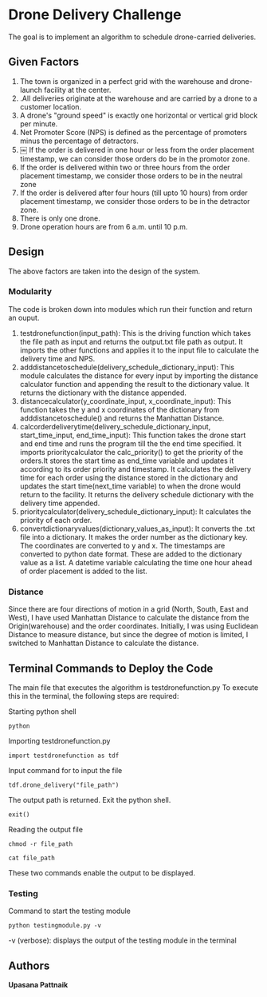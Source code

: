 # Drone Delivery Challenge

The goal is to implement an algorithm to schedule drone-carried deliveries. 

## Given Factors

1. The town is organized in a perfect grid with the warehouse and drone-launch facility at the center. 
2. .All deliveries originate at the warehouse and are carried by a drone to a customer location.
3.  A drone's "ground speed" is exactly one horizontal or vertical grid block per minute.
4.  Net Promoter Score (NPS) is defined as the percentage of promoters minus the percentage of detractors.
5. ￼ If the order is delivered in one hour or less from the order placement timestamp, we can consider those orders do be in the promotor zone.
6. If the order is delivered within two or three hours from the order placement timestamp, we consider those orders to be in the neutral zone
7. If the order is delivered after four hours (till upto 10 hours) from order placement timestamp, we consider those orders to be in the detractor zone.  
6. There is only one drone.
7. Drone operation hours are from 6 a.m. until 10 p.m.

## Design

The above factors are taken into the design of the system.

### Modularity

The code is broken down into modules which run their function and return an ouput. 
1. testdronefunction(input_path): This is the driving function which takes the file path as input and returns the output.txt file path as output. It imports the other functions and applies it to the input file to calculate the delivery time and NPS. 
2. adddistancetoschedule(delivery_schedule_dictionary_input): This module calculates the distance for every input by importing the distance calculator function and appending the result to the dictionary value. It returns the dictionary with the distance appended.
3.  distancecalculator(y_coordinate_input, x_coordinate_input): This function takes the y and x coordinates of the dictionary from adddistancetoschedule() and returns the Manhattan Distance.
4. calcorderdeliverytime(delivery_schedule_dictionary_input, start_time_input, end_time_input): This function takes the drone start and end time and runs the program till the the end time specified.  It imports prioritycalculator the calc_priority() to get the priority of the orders.It stores the start time as end_time variable and updates it according to its order priority and timestamp. It calculates the delivery time for each order using the distance stored in the dictionary and updates the start time(next_time variable) to when the drone would return to the facility.  It returns the delivery schedule dictionary with the delivery time appended. 
5. prioritycalculator(delivery_schedule_dictionary_input): It calculates the priority of each order.
6. convertdictionaryvalues(dictionary_values_as_input):  It converts the .txt file into a dictionary. It makes the order number as the dictionary key. The coordinates are converted to y and x. The timestamps are converted to python date format. These are added to the dictionary value as a list. A datetime variable calculating the time one hour ahead of order placement is added to the list.

### Distance

Since there are four directions of motion in a grid (North, South, East and West), I have used Manhattan Distance to calculate the distance from the Origin(warehouse) and the order coordinates. 
Initially, I was using Euclidean Distance to measure distance, but since the degree of motion is limited, I switched to Manhattan Distance to calculate the distance. 




## Terminal Commands to Deploy the Code

The main file that executes the algorithm is testdronefunction.py
To execute this in the terminal, the following steps are required:

Starting python shell

```
python

```
Importing testdronefunction.py 

```
import testdronefunction as tdf

```
Input command for to input the file

```
tdf.drone_delivery("file_path")

```
The output path is returned. Exit the python shell.

```
exit()

```
Reading the output file

```
chmod -r file_path

```
```
cat file_path

```
These two commands enable the output to be displayed.

### Testing 

Command to start the testing module

```
python testingmodule.py -v
```
-v (verbose): displays the output of the testing module in the terminal




## Authors

**Upasana Pattnaik**

